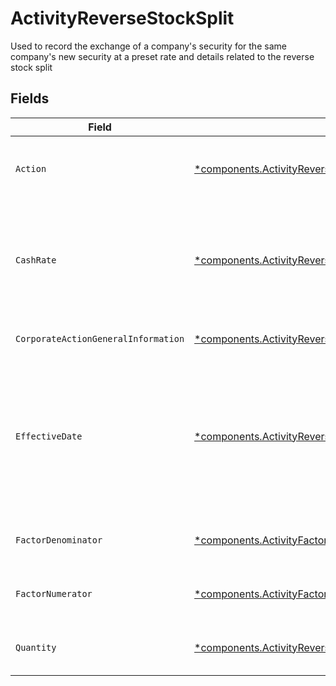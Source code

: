 # ActivityReverseStockSplit

Used to record the exchange of a company's security for the same company's new security at a preset rate and details related to the reverse stock split


## Fields

| Field                                                                                                                                                                     | Type                                                                                                                                                                      | Required                                                                                                                                                                  | Description                                                                                                                                                               | Example                                                                                                                                                                   |
| ------------------------------------------------------------------------------------------------------------------------------------------------------------------------- | ------------------------------------------------------------------------------------------------------------------------------------------------------------------------- | ------------------------------------------------------------------------------------------------------------------------------------------------------------------------- | ------------------------------------------------------------------------------------------------------------------------------------------------------------------------- | ------------------------------------------------------------------------------------------------------------------------------------------------------------------------- |
| `Action`                                                                                                                                                                  | [*components.ActivityReverseStockSplitAction](../../models/components/activityreversestocksplitaction.md)                                                                 | :heavy_minus_sign:                                                                                                                                                        | Denotes whether the shares are incoming or outgoing                                                                                                                       | INCOMING                                                                                                                                                                  |
| `CashRate`                                                                                                                                                                | [*components.ActivityReverseStockSplitCashRate](../../models/components/activityreversestocksplitcashrate.md)                                                             | :heavy_minus_sign:                                                                                                                                                        | The rate (raw value, not a percentage, example: 50% will be .5 in this field) at which cash will be disbursed to the shareholder                                          | {<br/>"value": "0.25"<br/>}                                                                                                                                               |
| `CorporateActionGeneralInformation`                                                                                                                                       | [*components.ActivityReverseStockSplitCorporateActionGeneralInformation](../../models/components/activityreversestocksplitcorporateactiongeneralinformation.md)           | :heavy_minus_sign:                                                                                                                                                        | Common fields for corporate actions                                                                                                                                       |                                                                                                                                                                           |
| `EffectiveDate`                                                                                                                                                           | [*components.ActivityReverseStockSplitEffectiveDate](../../models/components/activityreversestockspliteffectivedate.md)                                                   | :heavy_minus_sign:                                                                                                                                                        | Effective date as declared by the primary exchange that generally coincides with cessation of trading in the old security and commencement of trading in the new security | {<br/>"day": 14,<br/>"month": 5,<br/>"year": 2024<br/>}                                                                                                                   |
| `FactorDenominator`                                                                                                                                                       | [*components.ActivityFactorDenominator](../../models/components/activityfactordenominator.md)                                                                             | :heavy_minus_sign:                                                                                                                                                        | The old rate of the security                                                                                                                                              | {<br/>"value": "0.25"<br/>}                                                                                                                                               |
| `FactorNumerator`                                                                                                                                                         | [*components.ActivityFactorNumerator](../../models/components/activityfactornumerator.md)                                                                                 | :heavy_minus_sign:                                                                                                                                                        | The new rate of the security                                                                                                                                              | {<br/>"value": "0.25"<br/>}                                                                                                                                               |
| `Quantity`                                                                                                                                                                | [*components.ActivityReverseStockSplitQuantity](../../models/components/activityreversestocksplitquantity.md)                                                             | :heavy_minus_sign:                                                                                                                                                        | The position on which the corporate action was paid                                                                                                                       | {<br/>"value": "0.25"<br/>}                                                                                                                                               |
